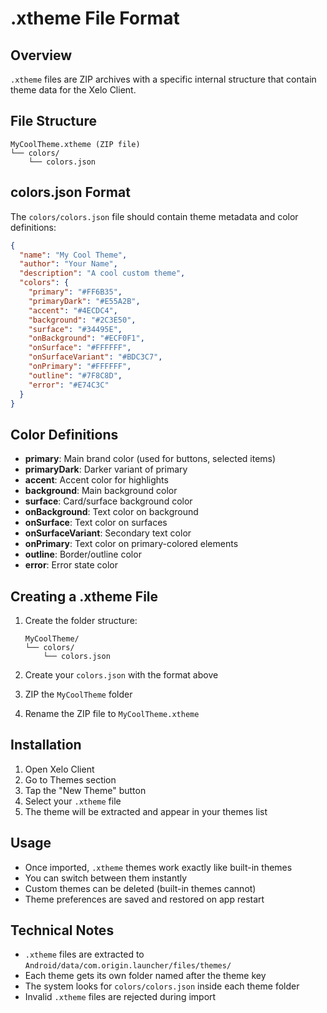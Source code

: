 # .xtheme File Format

## Overview

`.xtheme` files are ZIP archives with a specific internal structure that contain theme data for the Xelo Client.

## File Structure

```
MyCoolTheme.xtheme (ZIP file)
└── colors/
    └── colors.json
```

## colors.json Format

The `colors/colors.json` file should contain theme metadata and color definitions:

```json
{
  "name": "My Cool Theme",
  "author": "Your Name",
  "description": "A cool custom theme",
  "colors": {
    "primary": "#FF6B35",
    "primaryDark": "#E55A2B",
    "accent": "#4ECDC4",
    "background": "#2C3E50",
    "surface": "#34495E",
    "onBackground": "#ECF0F1",
    "onSurface": "#FFFFFF",
    "onSurfaceVariant": "#BDC3C7",
    "onPrimary": "#FFFFFF",
    "outline": "#7F8C8D",
    "error": "#E74C3C"
  }
}
```

## Color Definitions

- **primary**: Main brand color (used for buttons, selected items)
- **primaryDark**: Darker variant of primary
- **accent**: Accent color for highlights
- **background**: Main background color
- **surface**: Card/surface background color
- **onBackground**: Text color on background
- **onSurface**: Text color on surfaces
- **onSurfaceVariant**: Secondary text color
- **onPrimary**: Text color on primary-colored elements
- **outline**: Border/outline color
- **error**: Error state color

## Creating a .xtheme File

1. Create the folder structure:
   ```
   MyCoolTheme/
   └── colors/
       └── colors.json
   ```

2. Create your `colors.json` with the format above

3. ZIP the `MyCoolTheme` folder

4. Rename the ZIP file to `MyCoolTheme.xtheme`

## Installation

1. Open Xelo Client
2. Go to Themes section
3. Tap the "New Theme" button
4. Select your `.xtheme` file
5. The theme will be extracted and appear in your themes list

## Usage

- Once imported, `.xtheme` themes work exactly like built-in themes
- You can switch between them instantly
- Custom themes can be deleted (built-in themes cannot)
- Theme preferences are saved and restored on app restart

## Technical Notes

- `.xtheme` files are extracted to `Android/data/com.origin.launcher/files/themes/`
- Each theme gets its own folder named after the theme key
- The system looks for `colors/colors.json` inside each theme folder
- Invalid `.xtheme` files are rejected during import